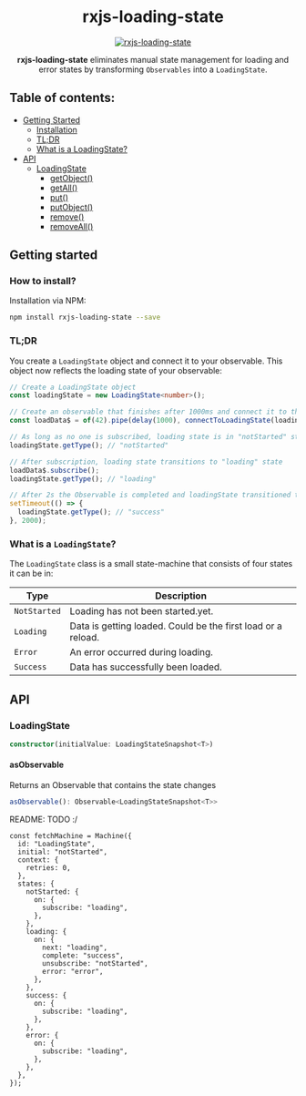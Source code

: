 <center style="max-width: 500px; margin: 0 auto;">

# rxjs-loading-state

[![rxjs-loading-state](https://circleci.com/gh/tomraithel/rxjs-loading-state.svg?style=shield)](https://app.circleci.com/pipelines/github/tomraithel/rxjs-loading-state)

**rxjs-loading-state** eliminates manual state management for loading and error states by transforming `Observables` into a `LoadingState`.

</center>

## Table of contents:

- [Getting Started](#getting-started)
  - [Installation](#installation)
  - [TL;DR](#tldr)
  - [What is a LoadingState?](#what-is-a-loading-state)
- [API](#api)
  - [LoadingState](#loading-state)
    - [getObject()](#getobject)
    - [getAll()](#getall)
    - [put()](#put)
    - [putObject()](#putobject)
    - [remove()](#remove)
    - [removeAll()](#removeall)

## <a name="getting-started"></a> Getting started

### <a name="installation"></a> How to install?

Installation via NPM:

```bash
npm install rxjs-loading-state --save
```

### <a name="tldr"></a> TL;DR

You create a `LoadingState` object and connect it to your observable. This object now reflects the loading state of your observable:

```ts
// Create a LoadingState object
const loadingState = new LoadingState<number>();

// Create an observable that finishes after 1000ms and connect it to the loadingState
const loadData$ = of(42).pipe(delay(1000), connectToLoadingState(loadingState));

// As long as no one is subscribed, loading state is in "notStarted" state
loadingState.getType(); // "notStarted"

// After subscription, loading state transitions to "loading" state
loadData$.subscribe();
loadingState.getType(); // "loading"

// After 2s the Observable is completed and loadingState transitioned to "success"
setTimeout(() => {
  loadingState.getType(); // "success"
}, 2000);
```

### <a name="what-is-a-loading-state"></a> What is a `LoadingState`?

The `LoadingState` class is a small state-machine that consists of four states it can be in:

| Type         | Description                                                  |
| ------------ | ------------------------------------------------------------ |
| `NotStarted` | Loading has not been started.yet.                            |
| `Loading`    | Data is getting loaded. Could be the first load or a reload. |
| `Error`      | An error occurred during loading.                            |
| `Success`    | Data has successfully been loaded.                           |

## <a name="api"></a> API

### <a name="loading-state"></a> LoadingState

```typescript
constructor(initialValue: LoadingStateSnapshot<T>)
```

#### asObservable

Returns an Observable that contains the state changes

```typescript
asObservable(): Observable<LoadingStateSnapshot<T>>
```

README: TODO :/

```
const fetchMachine = Machine({
  id: "LoadingState",
  initial: "notStarted",
  context: {
    retries: 0,
  },
  states: {
    notStarted: {
      on: {
        subscribe: "loading",
      },
    },
    loading: {
      on: {
        next: "loading",
        complete: "success",
        unsubscribe: "notStarted",
        error: "error",
      },
    },
    success: {
      on: {
        subscribe: "loading",
      },
    },
    error: {
      on: {
        subscribe: "loading",
      },
    },
  },
});
```
